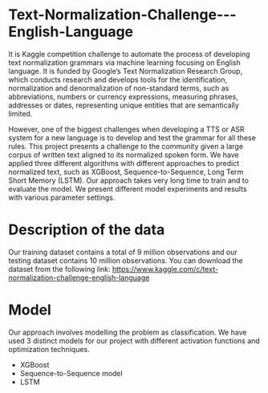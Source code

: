 # Text-Normalization-Challenge---English-Language

It is Kaggle competition challenge to automate the process of developing text normalization grammars via machine learning focusing on English language. 
 It is funded by Google’s Text Normalization Research Group, which conducts research and develops tools for the identification, normalization and denormalization of non-standard terms, such as abbreviations, numbers or currency expressions, measuring phrases, addresses or dates, representing unique entities that are semantically limited.
 
 However, one of the biggest challenges when developing a TTS or ASR system for a new language is to develop and test the grammar for all these rules. This project presents a challenge to the community given a large corpus of written text aligned to its normalized spoken form. We have applied three different algorithms with different approaches to predict normalized text, such as XGBoost, Sequence-to-Sequence, Long Term Short Memory (LSTM). Our approach takes very long time to train and to evaluate the model. We present different model experiments and results with various parameter settings.
 
# Description of the data
Our training dataset contains a total of 9 million observations and our testing dataset contains 10 million observations. You can download the dataset from the following link:
https://www.kaggle.com/c/text-normalization-challenge-english-language

# Model 
Our approach involves modelling the problem as classification. We have used 3 distinct models for our project with different activation functions and optimization techniques.
- XGBoost
- Sequence-to-Sequence model
- LSTM

